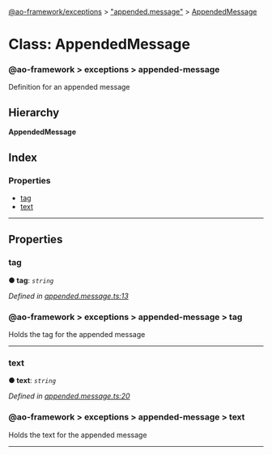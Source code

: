 [@ao-framework/exceptions](../README.md) > ["appended.message"](../modules/_appended_message_.md) > [AppendedMessage](../classes/_appended_message_.appendedmessage.md)

# Class: AppendedMessage

### @ao-framework > exceptions > appended-message

Definition for an appended message

## Hierarchy

**AppendedMessage**

## Index

### Properties

* [tag](_appended_message_.appendedmessage.md#tag)
* [text](_appended_message_.appendedmessage.md#text)

---

## Properties

<a id="tag"></a>

###  tag

**● tag**: *`string`*

*Defined in [appended.message.ts:13](https://github.com/ao-framework/exceptions/blob/99998cd/src/appended.message.ts#L13)*

### @ao-framework > exceptions > appended-message > tag

Holds the tag for the appended message

___
<a id="text"></a>

###  text

**● text**: *`string`*

*Defined in [appended.message.ts:20](https://github.com/ao-framework/exceptions/blob/99998cd/src/appended.message.ts#L20)*

### @ao-framework > exceptions > appended-message > text

Holds the text for the appended message

___

